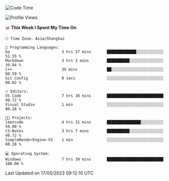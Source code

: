 <!--START_SECTION:waka-->
![Code Time](http://img.shields.io/badge/Code%20Time-928%20hrs%206%20mins-blue)

![Profile Views](http://img.shields.io/badge/Profile%20Views-0-blue)

📊 **This Week I Spent My Time On** 

```text
🕑︎ Time Zone: Asia/Shanghai

💬 Programming Languages: 
Go                       3 hrs 57 mins       █████████████░░░░░░░░░░░░   51.55 % 
Markdown                 3 hrs 3 mins        ██████████░░░░░░░░░░░░░░░   39.84 % 
C++                      39 mins             ██░░░░░░░░░░░░░░░░░░░░░░░   08.59 % 
Git Config               0 secs              ░░░░░░░░░░░░░░░░░░░░░░░░░   00.02 % 

🔥 Editors: 
VS Code                  7 hrs 38 mins       █████████████████████████   99.72 % 
Visual Studio            1 min               ░░░░░░░░░░░░░░░░░░░░░░░░░   00.28 % 

🐱‍💻 Projects: 
leetcode                 4 hrs 31 mins       ███████████████░░░░░░░░░░   59.00 % 
CS-Notes                 3 hrs 7 mins        ██████████░░░░░░░░░░░░░░░   40.72 % 
SimpleRenderEngine-VS    1 min               ░░░░░░░░░░░░░░░░░░░░░░░░░   00.28 % 

💻 Operating System: 
Windows                  7 hrs 39 mins       █████████████████████████   100.00 % 
```


 Last Updated on 17/05/2023 09:12:10 UTC
<!--END_SECTION:waka-->